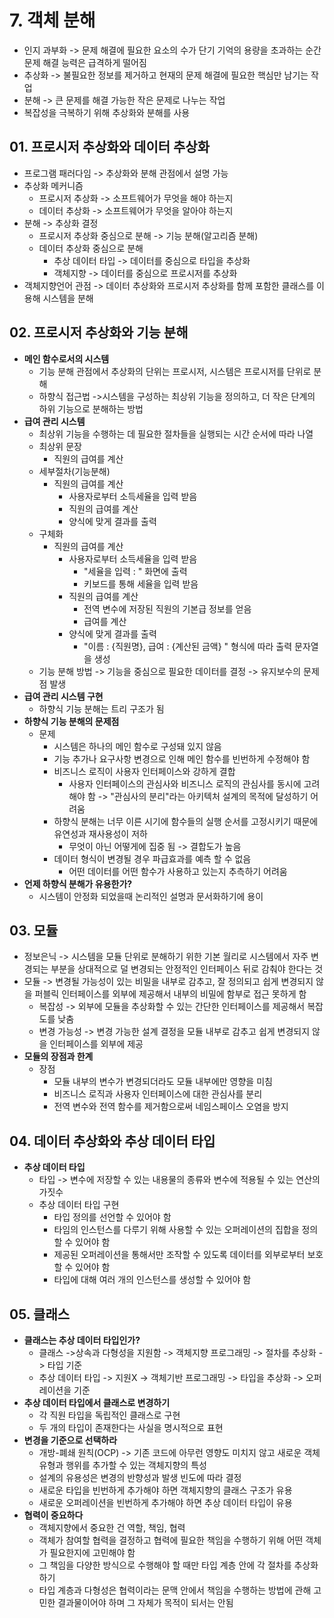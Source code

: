 # 7. 객체 분해

- 인지 과부화 -> 문제 해결에 필요한 요소의 수가 단기 기억의 용량을 초과하는 순간 문제 해결 능력은 급격하게 떨어짐
- 추상화 -> 불필요한 정보를 제거하고 현재의 문제 해결에 필요한 핵심만 남기는 작업
- 분해 -> 큰 문제를 해결 가능한 작은 문제로 나누는 작업
- 복잡성을 극복하기 위해 추상화와 분해를 사용

## **01. 프로시저 추상화와 데이터 추상화**

- 프로그램 패러다임 -> 추상화와 분해 관점에서 설명 가능
- 추상화 메커니즘
    - 프로시저 추상화 -> 소프트웨어가 무엇을 해야 하는지
    - 데이터 추상화 -> 소프트웨어가 무엇을 알아야 하는지
- 분해 -> 추상화 결정
    - 프로시저 추상화 중심으로 분해 -> 기능 분해(알고리즘 분해)
    - 데이터 추상화 중심으로 분해
        - 추상 데이터 타입 -> 데이터를 중심으로 타입을 추상화
        - 객체지향 -> 데이터를 중심으로 프로시저를 추상화
- 객체지향언어 관점 -> 데이터 추상화와 프로시저 추상화를 함께 포함한 클래스를 이용해 시스템을 분해

## **02. 프로시저 추상화와 기능 분해**

- **메인 함수로서의 시스템**
    - 기능 분해 관점에서 추상화의 단위는 프로시저, 시스템은 프로시저를 단위로 분해
    - 하향식 접근법 ->시스템을 구성하는 최상위 기능을 정의하고, 더 작은 단계의 하위 기능으로 분해하는 방법
- **급여 관리 시스템**
    - 최상위 기능을 수행하는 데 필요한 절차들을 실행되는 시간 순서에 따라 나열
    - 최상위 문장
        - 직원의 급여를 계산
    - 세부절차(기능분해)
        - 직원의 급여를 계산
            - 사용자로부터 소득세율을 입력 받음
            - 직원의 급여를 계산
            - 양식에 맞게 결과를 출력
    - 구체화
        - 직원의 급여를 계산
            - 사용자로부터 소득세율을 입력 받음
                - "세율을 입력 : " 화면에 출력
                - 키보드를 통해 세율을 입력 받음
            - 직원의 급여를 계산
                - 전역 변수에 저장된 직원의 기본급 정보를 얻음
                - 급여를 계산
            - 양식에 맞게 결과를 출력
                - "이름 : {직원명}, 급여 : {계산된 금액} " 형식에 따라 출력 문자열을 생성
    - 기능 분해 방법 -> 기능을 중심으로 필요한 데이터를 결정 -> 유지보수의 문제점 발생
- **급여 관리 시스템 구현**
    - 하향식 기능 분해는 트리 구조가 됨
- **하향식 기능 분해의 문제점**
    - 문제
        - 시스템은 하나의 메인 함수로 구성돼 있지 않음
        - 기능 추가나 요구사항 변경으로 인해 메인 함수를 빈번하게 수정해야 함
        - 비즈니스 로직이 사용자 인터페이스와 강하게 결합
            - 사용자 인터페이스의 관심사와 비즈니스 로직의 관심사를 동시에 고려해야 함 -> "관심사의 분리"라는 아키텍처 설계의 목적에 달성하기 어려움
        - 하향식 분해는 너무 이른 시기에 함수들의 실행 순서를 고정시키기 때문에 유연성과 재사용성이 저하
            - 무엇이 아닌 어떻게에 집중 됨 -> 결합도가 높음
        - 데이터 형식이 변경될 경우 파급효과를 예측 할 수 없음
            - 어떤 데이터를 어떤 함수가 사용하고 있는지 추측하기 어려움
- **언제 하향식 분해가 유용한가?**
    - 시스템이 안정화 되었을때 논리적인 설명과 문서화하기에 용이

## **03. 모듈**

- 정보은닉 -> 시스템을 모듈 단위로 분해하기 위한 기본 월리로 시스템에서 자주 변경되는 부분을 상대적으로 덜 변경되는 안정적인 인터페이스 뒤로 감춰야 한다는 것
- 모듈 -> 변경될 가능성이 있는 비밀을 내부로 감추고, 잘 정의되고 쉽게 변경되지 않을 퍼블릭 인터페이스를 외부에 제공해서 내부의 비밀에 함부로 접근 못하게 함
    - 복잡성 -> 외부에 모듈을 추상화할 수 있는 간단한 인터페이스를 제공해서 복잡도를 낮춤
    - 변경 가능성 -> 변경 가능한 설계 결정을 모듈 내부로 감추고 쉽게 변경되지 않을 인터페이스를 외부에 제공
- **모듈의 장점과 한계**
    - 장점
        - 모듈 내부의 변수가 변경되더라도 모듈 내부에만 영향을 미침
        - 비즈니스 로직과 사용자 인터페이스에 대한 관심사를 분리
        - 전역 변수와 전역 함수를 제거함으로써 네임스페이스 오염을 방지

## **04. 데이터 추상화와 추상 데이터 타입**

- **추상 데이터 타입**
    - 타입 -> 변수에 저장할 수 있는 내용물의 종류와 변수에 적용될 수 있는 연산의 가짓수
    - 추상 데이터 타입 구현
        - 타입 정의를 선언할 수 있어야 함
        - 타임의 인스턴스를 다루기 위해 사용할 수 있는 오퍼레이션의 집합을 정의할 수 있어야 함
        - 제공된 오퍼레이션을 통해서만 조작할 수 있도록 데이터를 외부로부터 보호할 수 있어야 함
        - 타입에 대해 여러 개의 인스턴스를 생성할 수 있어야 함

## **05. 클래스**

- **클래스는 추상 데이터 타입인가?**
    - 클래스 ->상속과 다형성을 지원함 -> 객체지향 프로그래밍 -> 절차를 추상화 -> 타입 기준
    - 추상 데이터 타입 -> 지원X -> 객체기반 프로그래밍 -> 타입을 추상화 -> 오퍼레이션을 기준
- **추상 데이터 타입에서 클래스로 변경하기**
    - 각 직원 타입을 독립적인 클래스로 구현
    - 두 개의 타입이 존재한다는 사실을 명시적으로 표현
- **변경을 기준으로 선택하라**
    - 개방-폐쇄 원칙(OCP) -> 기존 코드에 아무런 영향도 미치지 않고 새로운 객체 유형과 행위를 추가할 수 있는 객체지향의 특성
    - 설계의 유용성은 변경의 반향성과 발생 빈도에 따라 결정
    - 새로운 타입을 빈번하게 추가해야 하면 객체지향의 클래스 구조가 유용
    - 새로운 오퍼레이션을 빈번하게 추가해야 하면 추상 데이터 타입이 유용
- **협력이 중요하다**
    - 객체지향에서 중요한 건 역할, 책임, 협력
    - 객체가 참여할 협력을 결정하고 협력에 필요한 책임을 수행하기 위해 어떤 객체가 필요한지에 고민해야 함
    - 그 책임을 다양한 방식으로 수행해야 할 때만 타입 계층 안에 각 절차를 추상화 하기
    - 타입 계층과 다형성은 협력이라는 문맥 안에서 책임을 수행하는 방법에 관해 고민한 결과물이어야 하며 그 자체가 목적이 되서는 안됨
